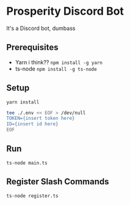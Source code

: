 # Prosperity Discord Bot

It's a Discord bot, dumbass

## Prerequisites
- Yarn i think?? `npm install -g yarn`
- ts-node `npm install -g ts-node`

## Setup
`yarn install`
```bash
tee ./.env << EOF > /dev/null
TOKEN={insert token here}
ID={insert id here}
EOF
```

## Run
`ts-node main.ts`

## Register Slash Commands
`ts-node register.ts`